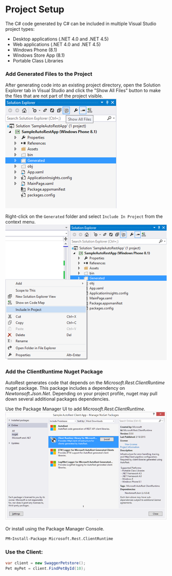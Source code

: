 # Project Setup
The C# code generated by C# can be included in multiple Visual Studio project types:

  * Desktop applications (.NET 4.0 and .NET 4.5)
  * Web applications (.NET 4.0 and .NET 4.5)
  * Windows Phone (8.1)
  * Windows Store App (8.1)
  * Portable Class Libraries

### Add Generated Files to the Project 
After generating code into an existing project directory, open the Solution Explorer tab in Visual Studio and click the "Show All Files" button to make the files that are not part of the project visible.
![Show All Files](../images/clients-proj-setup-showallfiles.png)

Right-click on the `Generated` folder and select `Include In Project` from the context menu.
![Include In Project](../images/clients-proj-setup-include.png)

### Add the ClientRuntime Nuget Package
AutoRest generates code that depends on the *Microsoft.Rest.ClientRuntime* nuget package. This package includes a dependency on *Newtonsoft.Json.Net*. Depending on your project profile, nuget may pull down several additional packages dependencies.

Use the Package Manager UI to add *Microsoft.Rest.ClientRuntime*.
![Nuget package manager](../images/clients-proj-setup-nuget.png)

Or install using the Package Manager Console.
```bash
PM>Install-Package Microsoft.Rest.ClientRuntime
```

### Use the Client:
```csharp
var client = new SwaggerPetstore();
Pet myPet = client.FindPetById(10);
```
